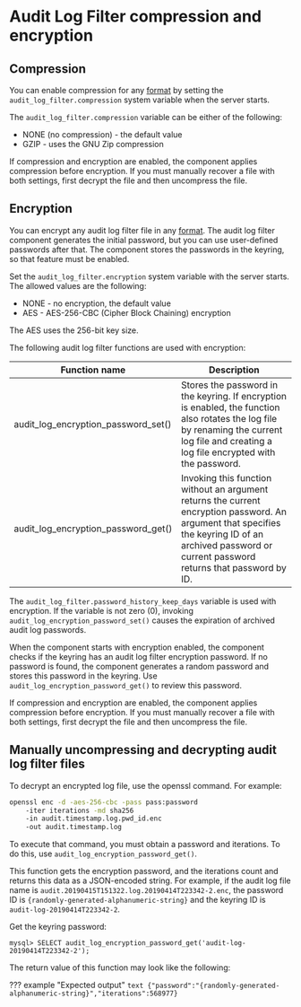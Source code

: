 # Audit Log Filter compression and encryption

## Compression

You can enable compression for any [format](audit-log-filter-formats.md) by setting the `audit_log_filter.compression` system variable when the server starts.

The `audit_log_filter.compression` variable can be either of the following:

* NONE (no compression) - the default value
* GZIP - uses the GNU Zip compression

If compression and encryption are enabled, the component applies compression before encryption. If you must manually recover a file with both settings, first decrypt the file and then uncompress the file.

## Encryption

You can encrypt any audit log filter file in any [format](audit-log-filter-formats.md). The audit log filter component generates the initial password, but you can use user-defined passwords after that. The component stores the passwords in the keyring, so that feature must be enabled.

Set the `audit_log_filter.encryption` system variable with the server starts. The allowed values are the following:

* NONE - no encryption, the default value
* AES - AES-256-CBC (Cipher Block Chaining) encryption

The AES uses the 256-bit key size.

The following audit log filter functions are used with encryption:

| Function name     | Description          |
| ----------------- | -------------------- |
| audit_log_encryption_password_set() | Stores the password in the keyring. If encryption is enabled, the function also rotates the log file by renaming the current log file and creating a log file encrypted with the password.                                           |
| audit_log_encryption_password_get() | Invoking this function without an argument returns the current encryption password. An argument that specifies the keyring ID of an archived password or current password returns that password by ID. |

The `audit_log_filter.password_history_keep_days` variable is used with encryption. If the variable is not zero (0), invoking `audit_log_encryption_password_set()` causes the expiration of archived audit log passwords.

When the component starts with encryption enabled, the component checks if the keyring has an audit log filter encryption password. If no password is found, the component generates a random password and stores this password in the keyring. Use `audit_log_encryption_password_get()` to review this password.

If compression and encryption are enabled, the component applies compression before encryption. If you must manually recover a file with both settings, first decrypt the file and then uncompress the file.

## Manually uncompressing and decrypting audit log filter files

To decrypt an encrypted log file, use the openssl command. For example:

```bash
openssl enc -d -aes-256-cbc -pass pass:password
    -iter iterations -md sha256
    -in audit.timestamp.log.pwd_id.enc
    -out audit.timestamp.log
```

To execute that command, you must obtain a password and iterations. To do this, use `audit_log_encryption_password_get()`. 

This function gets the encryption password, and the iterations count and returns this data as a JSON-encoded string. For example, if the audit log file name is `audit.20190415T151322.log.20190414T223342-2.enc`, the password ID is `{randomly-generated-alphanumeric-string}` and the keyring ID is `audit-log-20190414T223342-2`. 

Get the keyring password:

```mysql
mysql> SELECT audit_log_encryption_password_get('audit-log-20190414T223342-2');
```

The return value of this function may look like the following:

??? example "Expected output"
    ```text
    {"password":"{randomly-generated-alphanumeric-string}","iterations":568977}
    ```
